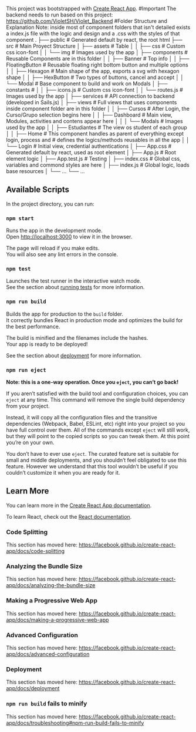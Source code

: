 This project was bootstrapped with [Create React App](https://github.com/facebook/create-react-app).
#Important
The backend needs to run based on this project: https://github.com/VioletSH/Violet_Backend
#Folder Structure and Explanation
Note: inside most of component folders that isn't detailed exists a index.js file with the logic and design and a .css with the styles of that component
.
├── public                     # Generated default by react, the root html
├── src                        # Main Proyect Structure
│   ├── assets                 # Table 
│   │   ├── css                # Custom css icon-font
│   │   └── img                # Images used by the app
│   ├── components             # Reusable Components are in this folder
│   │   ├── Banner             # Top info
│   │   ├── FloatingButton     # Reusable floating right bottom button and multiple options
│   │   ├── Hexagon            # Main shape of the app, exports a svg with hexagon shape
│   │   ├── HexButton          # Two types of buttons, cancel and accept
│   │   └── Modal              # Base component to build and work on Modals
│   ├── constants              #
│   │   ├── icons.js           # Custom css icon-font
│   │   └── routes.js          # Images used by the app
│   ├── services               # API connection to backend (developed in Sails.js)
│   ├── views                  # Full views that uses components inside component folder are in this folder
│   │   ├── Cursos             # After Login, the Curso/Grupo selection begins here
│   │   ├── Dashboard          # Main view, Modules, activities and contens appear here
│   │   │   └── Modals         # Images used by the app
│   │   ├── Estudiantes        # The view os student of each group
│   │   ├── Home               # This component handles as parent of everything except login, process and                                 # defines the logics/methods reusables in all the app
│   │   └── Login              # Initial view, credential authentications
│   ├── App.css                # Generated default by react, used as root element
│   ├── App.js                 # Root element logic
│   ├── App.test.js            # Testing 
│   ├── index.css              # Global css, variables and commond styles are here
│   ├── index.js               # Global logic, loads base resources
│   └── ...
└── ...
## Available Scripts

In the project directory, you can run:

### `npm start`

Runs the app in the development mode.<br>
Open [http://localhost:3000](http://localhost:3000) to view it in the browser.

The page will reload if you make edits.<br>
You will also see any lint errors in the console.

### `npm test`

Launches the test runner in the interactive watch mode.<br>
See the section about [running tests](https://facebook.github.io/create-react-app/docs/running-tests) for more information.

### `npm run build`

Builds the app for production to the `build` folder.<br>
It correctly bundles React in production mode and optimizes the build for the best performance.

The build is minified and the filenames include the hashes.<br>
Your app is ready to be deployed!

See the section about [deployment](https://facebook.github.io/create-react-app/docs/deployment) for more information.

### `npm run eject`

**Note: this is a one-way operation. Once you `eject`, you can’t go back!**

If you aren’t satisfied with the build tool and configuration choices, you can `eject` at any time. This command will remove the single build dependency from your project.

Instead, it will copy all the configuration files and the transitive dependencies (Webpack, Babel, ESLint, etc) right into your project so you have full control over them. All of the commands except `eject` will still work, but they will point to the copied scripts so you can tweak them. At this point you’re on your own.

You don’t have to ever use `eject`. The curated feature set is suitable for small and middle deployments, and you shouldn’t feel obligated to use this feature. However we understand that this tool wouldn’t be useful if you couldn’t customize it when you are ready for it.

## Learn More

You can learn more in the [Create React App documentation](https://facebook.github.io/create-react-app/docs/getting-started).

To learn React, check out the [React documentation](https://reactjs.org/).

### Code Splitting

This section has moved here: https://facebook.github.io/create-react-app/docs/code-splitting

### Analyzing the Bundle Size

This section has moved here: https://facebook.github.io/create-react-app/docs/analyzing-the-bundle-size

### Making a Progressive Web App

This section has moved here: https://facebook.github.io/create-react-app/docs/making-a-progressive-web-app

### Advanced Configuration

This section has moved here: https://facebook.github.io/create-react-app/docs/advanced-configuration

### Deployment

This section has moved here: https://facebook.github.io/create-react-app/docs/deployment

### `npm run build` fails to minify

This section has moved here: https://facebook.github.io/create-react-app/docs/troubleshooting#npm-run-build-fails-to-minify

